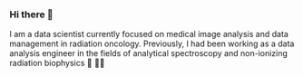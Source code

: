 ### Hi there 👋

I am a data scientist currently focused on medical image analysis and data management in radiation oncology. Previously, I had been working as a data analysis engineer in the fields of analytical spectroscopy and non-ionizing radiation biophysics :robot: :man_health_worker:

<!--
**ivanzhovannik/ivanzhovannik** is a ✨ _special_ ✨ repository because its `README.md` (this file) appears on your GitHub profile.

Here are some ideas to get you started:

- 🔭 I’m currently working on ...
- 🌱 I’m currently learning ...
- 👯 I’m looking to collaborate on ...
- 🤔 I’m looking for help with ...
- 💬 Ask me about ...
- 📫 How to reach me: ...
- 😄 Pronouns: ...
- ⚡ Fun fact: ...
-->
